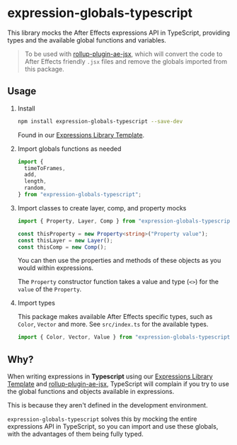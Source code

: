 # expression-globals-typescript

This library mocks the After Effects expressions API in TypeScript, providing types and the available global functions and variables.

> To be used with [rollup-plugin-ae-jsx](https://www.npmjs.com/package/rollup-plugin-ae-jsx), which will convert the code to After Effects friendly `.jsx` files and remove the globals imported from this package.

## Usage

1. Install

   ```sh
   npm install expression-globals-typescript --save-dev
   ```

   Found in our [Expressions Library Template](https://github.com/motiondeveloper/expressions-library-template).

2. Import globals functions as needed

   ```js
   import {
     timeToFrames,
     add,
     length,
     random,
   } from "expression-globals-typescript";
   ```

3. Import classes to create layer, comp, and property mocks

   ```ts
   import { Property, Layer, Comp } from "expression-globals-typescript";

   const thisProperty = new Property<string>("Property value");
   const thisLayer = new Layer();
   const thisComp = new Comp();
   ```

   You can then use the properties and methods of these objects as you would within expressions.

   The `Property` constructor function takes a value and type (`<>`) for the `value` of the `Property`.

4. Import types

   This package makes available After Effects specific types, such as `Color`, `Vector` and more. See `src/index.ts` for the available types.

   ```js
   import { Color, Vector, Value } from "expression-globals-typescript";
   ```

## Why?

When writing expressions in **Typescript** using our [Expressions Library Template](https://github.com/motiondeveloper/expressions-library-template) and [rollup-plugin-ae-jsx](https://www.npmjs.com/package/rollup-plugin-ae-jsx), TypeScript will complain if you try to use the global functions and objects available in expressions.

This is because they aren't defined in the development environment.

`expression-globals-typescript` solves this by mocking the entire expressions API in TypeScript, so you can import and use these globals, with the advantages of them being fully typed.
